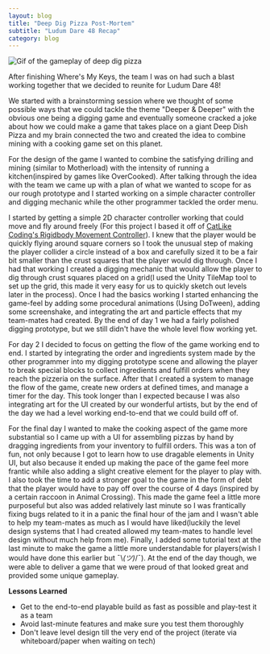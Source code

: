 ```yaml
---
layout: blog
title: "Deep Dig Pizza Post-Mortem"
subtitle: "Ludum Dare 48 Recap"
category: blog
---
```

<!-- TODO: More Images -->
![Gif of the gameplay of deep dig pizza](/assets/images/DeepDigPizza/DeepDigPizza-comp.gif)

After finishing Where's My Keys, the team I was on had such a blast working together that we decided to reunite for Ludum Dare 48!

We started with a brainstorming session where we thought of some possible ways that we could tackle the theme "Deeper & Deeper" with the obvious one being a digging game and eventually someone cracked a joke about how we could make a game that takes place on a giant Deep Dish Pizza and my brain connected the two and created the idea to combine mining with a cooking game set on this planet.

For the design of the game I wanted to combine the satisfying drilling and mining (similar to Motherload) with the intensity of running a kitchen(inspired by games like OverCooked). After talking through the idea with the team we came up with a plan of what we wanted to scope for as our rough prototype and I started working on a simple character controller and digging mechanic while the other programmer tackled the order menu. 

I started by getting a simple 2D character controller working that could move and fly around freely (For this project I based it off of [CatLike Coding's Rigidbody Movement Controller](https://catlikecoding.com/unity/tutorials/movement/)). I knew that the player would be quickly flying around square corners so I took the unusual step of making the player collider a circle instead of a box and carefully sized it to be a fair bit smaller than the crust squares that the player would dig through. Once I had that working I created a digging mechanic that would allow the player to dig through crust squares placed on a grid(I used the Unity TileMap tool to set up the grid, this made it very easy for us to quickly sketch out levels later in the process). Once I had the basics working I started enhancing the game-feel by adding some procedural animations (Using DoTween), adding some screenshake, and integrating the art and particle effects that my team-mates had created. By the end of day 1 we had a fairly polished digging prototype, but we still didn't have the whole level flow working yet.

For day 2 I decided to focus on getting the flow of the game working end to end. I started by integrating the order and ingredients system made by the other programmer into my digging prototype scene and allowing the player to break special blocks to collect ingredients and fulfill orders when they reach the pizzeria on the surface. After that I created a system to manage the flow of the game, create new orders at defined times, and manage a timer for the day. This took longer than I expected because I was also integrating art for the UI created by our wonderful artists, but by the end of the day we had a level working end-to-end that we could build off of.

For the final day I wanted to make the cooking aspect of the game more substantial so I came up with a UI for assembling pizzas by hand by dragging ingredients from your inventory to fulfill orders. This was a ton of fun, not only because I got to learn how to use dragable elements in Unity UI, but also because it ended up making the pace of the game feel more frantic while also adding a slight creative element for the player to play with. I also took the time to add a stronger goal to the game in the form of debt that the player would have to pay off over the course of 4 days (inspired by a certain raccoon in Animal Crossing). This made the game feel a little more purposeful but also was added relatively last minute so I was frantically fixing bugs related to it in a panic the final hour of the jam and I wasn't able to help my team-mates as much as I would have liked(luckily the level design systems that I had created allowed my team-mates to handle level design without much help from me). Finally, I added some tutorial text at the last minute to make the game a little more understandable for players(wish I would have done this earlier but ¯\\_(ツ)_/¯). At the end of the day though, we were able to deliver a game that we were proud of that looked great and provided some unique gameplay.

**Lessons Learned**

* Get to the end-to-end playable build as fast as possible and play-test it as a team
* Avoid last-minute features and make sure you test them thoroughly
* Don't leave level design till the very end of the project (iterate via whiteboard/paper when waiting on tech)